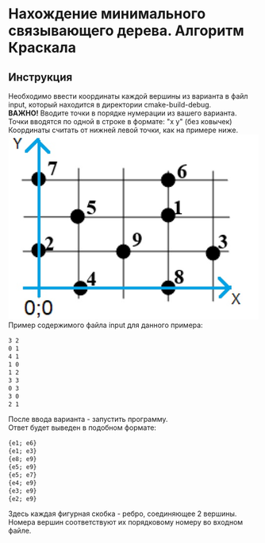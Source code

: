 # Нахождение минимального связывающего дерева. Алгоритм Краскала

## Инструкция
Необходимо ввести координаты каждой вершины из варианта в файл input, который находится в директории cmake-build-debug. \
**ВАЖНО!** Вводите точки в порядке нумерации из вашего варианта.
Точки вводятся по одной в строке в формате: "x y" (без ковычек)\
Координаты считать от нижней левой точки, как на примере ниже. \
![example](./images/example.jpg "Пример") \
Пример содержимого файла input для данного примера:
```
3 2
0 1
4 1
1 0
1 2
3 3
0 3
3 0
2 1
```
После ввода варианта - запустить программу.\
Ответ будет выведен в подобном формате:
```
{e1; e6}
{e1; e3}
{e8; e9}
{e5; e9}
{e5; e7}
{e4; e9}
{e3; e9}
{e2; e9}
```

Здесь каждая фигурная скобка - ребро, соединяющее 2 вершины. Номера вершин соответствуют их порядковому номеру во входном файле.